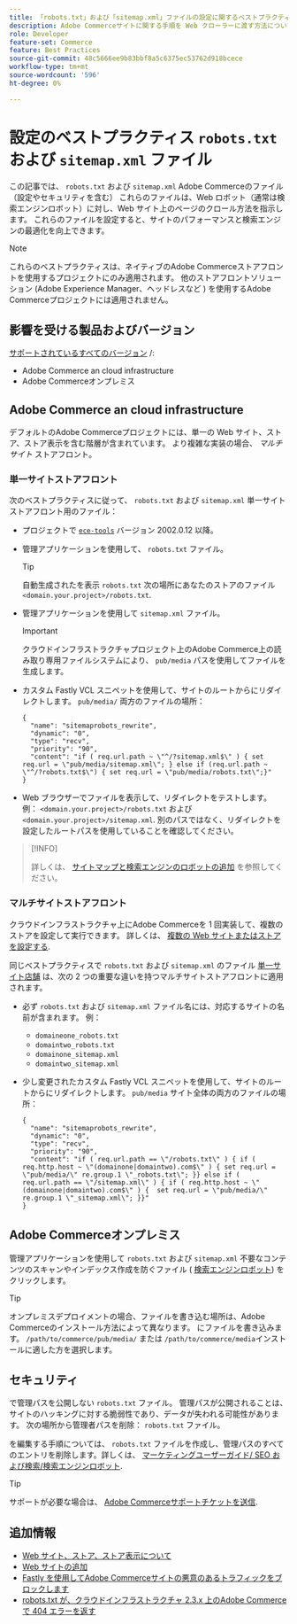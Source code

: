 ```yaml
---
title: 「robots.txt」および「sitemap.xml」ファイルの設定に関するベストプラクティス
description: Adobe Commerceサイトに関する手順を Web クローラーに渡す方法について説明します。
role: Developer
feature-set: Commerce
feature: Best Practices
source-git-commit: 48c5666ee9b83bbf8a5c6375ec53762d918bcece
workflow-type: tm+mt
source-wordcount: '596'
ht-degree: 0%

---
```



# 設定のベストプラクティス `robots.txt` および `sitemap.xml` ファイル

この記事では、 `robots.txt` および `sitemap.xml` Adobe Commerceのファイル（設定やセキュリティを含む） これらのファイルは、Web ロボット（通常は検索エンジンロボット）に対し、Web サイト上のページのクロール方法を指示します。 これらのファイルを設定すると、サイトのパフォーマンスと検索エンジンの最適化を向上できます。

>[!NOTE]
>
>これらのベストプラクティスは、ネイティブのAdobe Commerceストアフロントを使用するプロジェクトにのみ適用されます。 他のストアフロントソリューション (Adobe Experience Manager、ヘッドレスなど ) を使用するAdobe Commerceプロジェクトには適用されません。

## 影響を受ける製品およびバージョン

[サポートされているすべてのバージョン](../../../release/versions.md) /:

- Adobe Commerce an cloud infrastructure
- Adobe Commerceオンプレミス

## Adobe Commerce an cloud infrastructure

デフォルトのAdobe Commerceプロジェクトには、単一の Web サイト、ストア、ストア表示を含む階層が含まれています。 より複雑な実装の場合、 _マルチサイト_ ストアフロント。

### 単一サイトストアフロント

次のベストプラクティスに従って、 `robots.txt` および `sitemap.xml` 単一サイトストアフロント用のファイル：

- プロジェクトで [`ece-tools`](https://devdocs.magento.com/cloud/release-notes/ece-release-notes.html) バージョン 2002.0.12 以降。
- 管理アプリケーションを使用して、 `robots.txt` ファイル。

   >[!TIP]
   >
   >自動生成されたを表示 `robots.txt` 次の場所にあなたのストアのファイル `<domain.your.project>/robots.txt`.

- 管理アプリケーションを使用して `sitemap.xml` ファイル。

   >[!IMPORTANT]
   >
   >クラウドインフラストラクチャプロジェクト上のAdobe Commerce上の読み取り専用ファイルシステムにより、 `pub/media` パスを使用してファイルを生成します。

- カスタム Fastly VCL スニペットを使用して、サイトのルートからにリダイレクトします。 `pub/media/` 両方のファイルの場所：

   ```vcl
   {
     "name": "sitemaprobots_rewrite",
     "dynamic": "0",
     "type": "recv",
     "priority": "90",
     "content": "if ( req.url.path ~ \"^/?sitemap.xml$\" ) { set req.url = \"pub/media/sitemap.xml\"; } else if (req.url.path ~ \"^/?robots.txt$\") { set req.url = \"pub/media/robots.txt\";}"
   }
   ```

- Web ブラウザーでファイルを表示して、リダイレクトをテストします。 例： `<domain.your.project>/robots.txt` および `<domain.your.project>/sitemap.xml`. 別のパスではなく、リダイレクトを設定したルートパスを使用していることを確認してください。

>[!INFO]
>
>詳しくは、 [サイトマップと検索エンジンのロボットの追加](https://devdocs.magento.com/cloud/trouble/robots-sitemap.html) を参照してください。


### マルチサイトストアフロント

クラウドインフラストラクチャ上にAdobe Commerceを 1 回実装して、複数のストアを設定して実行できます。 詳しくは、 [複数の Web サイトまたはストアを設定する](https://devdocs.magento.com/cloud/project/project-multi-sites.html).

同じベストプラクティスで `robots.txt` および `sitemap.xml` のファイル [単一サイト店舗](#single-site-storefronts) は、次の 2 つの重要な違いを持つマルチサイトストアフロントに適用されます。

- 必ず `robots.txt` および `sitemap.xml` ファイル名には、対応するサイトの名前が含まれます。 例：
   - `domaineone_robots.txt`
   - `domaintwo_robots.txt`
   - `domainone_sitemap.xml`
   - `domaintwo_sitemap.xml`

- 少し変更されたカスタム Fastly VCL スニペットを使用して、サイトのルートからにリダイレクトします。 `pub/media` サイト全体の両方のファイルの場所：

   ```vcl
   {
     "name": "sitemaprobots_rewrite",
     "dynamic": "0",
     "type": "recv",
     "priority": "90",
     "content": "if ( req.url.path == \"/robots.txt\" ) { if ( req.http.host ~ \"(domainone|domaintwo).com$\" ) { set req.url = \"pub/media/\" re.group.1 \"_robots.txt\"; }} else if ( req.url.path == \"/sitemap.xml\" ) { if ( req.http.host ~ \"(domainone|domaintwo).com$\" ) {  set req.url = \"pub/media/\" re.group.1 \"_sitemap.xml\"; }}"
   }
   ```

## Adobe Commerceオンプレミス

管理アプリケーションを使用して `robots.txt` および `sitemap.xml` 不要なコンテンツのスキャンやインデックス作成を防ぐファイル ( [検索エンジンロボット](https://experienceleague.adobe.com/docs/commerce-admin/marketing/seo/seo-overview.html#search-engine-robots)) をクリックします。

>[!TIP]
>
>オンプレミスデプロイメントの場合、ファイルを書き込む場所は、Adobe Commerceのインストール方法によって異なります。 にファイルを書き込みます。 `/path/to/commerce/pub/media/` または `/path/to/commerce/media`インストールに適した方を選択します。

## セキュリティ

で管理パスを公開しない `robots.txt` ファイル。 管理パスが公開されることは、サイトのハッキングに対する脆弱性であり、データが失われる可能性があります。 次の場所から管理者パスを削除： `robots.txt` ファイル。

を編集する手順については、 `robots.txt` ファイルを作成し、管理パスのすべてのエントリを削除します。詳しくは、 [マーケティングユーザーガイド/ SEO および検索/検索エンジンロボット](https://experienceleague.adobe.com/docs/commerce-admin/marketing/seo/seo-overview.html#search-engine-robots).

>[!TIP]
>
>サポートが必要な場合は、 [Adobe Commerceサポートチケットを送信](https://experienceleague.adobe.com/docs/commerce-knowledge-base/kb/help-center-guide/magento-help-center-user-guide.md#submit-ticket).

## 追加情報

- [Web サイト、ストア、ストア表示について](https://devdocs.magento.com/cloud/configure/configure-best-practices.html#sites)
- [Web サイトの追加](https://docs.magento.com/user-guide/stores/stores-all-create-website.html)
- [Fastly を使用してAdobe Commerceサイトの悪意のあるトラフィックをブロックします](https://devdocs.magento.com/cloud/cdn/fastly-vcl-blocking.html)
- [robots.txt が、クラウドインフラストラクチャ 2.3.x 上のAdobe Commerceで 404 エラーを返す](https://experienceleague.adobe.com/docs/commerce-knowledge-base/kb/troubleshooting/miscellaneous/robots.txt-gives-404-error-magento-commerce-cloud-2.3.x.md)
